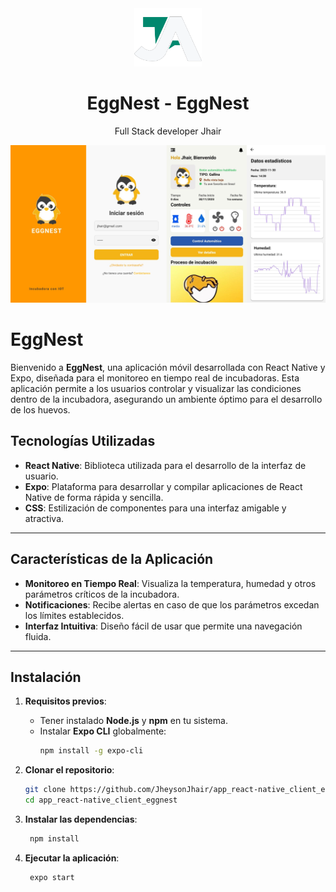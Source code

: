 <div align="center">
    <a href="https://github.com/JheysonJhair/app_react-native_client_eggnest">
      <img src="public/Logo.png" width="108px" />
    </a>
    <h1>EggNest - EggNest</h1>
    <p align="center">
        Full Stack developer Jhair
    </p>
</div>

![Preview](public/preview.png)

# EggNest

Bienvenido a **EggNest**, una aplicación móvil desarrollada con React Native y Expo, diseñada para el monitoreo en tiempo real de incubadoras. Esta aplicación permite a los usuarios controlar y visualizar las condiciones dentro de la incubadora, asegurando un ambiente óptimo para el desarrollo de los huevos.

## Tecnologías Utilizadas

- **React Native**: Biblioteca utilizada para el desarrollo de la interfaz de usuario.
- **Expo**: Plataforma para desarrollar y compilar aplicaciones de React Native de forma rápida y sencilla.
- **CSS**: Estilización de componentes para una interfaz amigable y atractiva.

---

## Características de la Aplicación

- **Monitoreo en Tiempo Real**: Visualiza la temperatura, humedad y otros parámetros críticos de la incubadora.
- **Notificaciones**: Recibe alertas en caso de que los parámetros excedan los límites establecidos.
- **Interfaz Intuitiva**: Diseño fácil de usar que permite una navegación fluida.

---

## Instalación

1. **Requisitos previos**:
   - Tener instalado **Node.js** y **npm** en tu sistema.
   - Instalar **Expo CLI** globalmente:
     ```bash
     npm install -g expo-cli
     ```

2. **Clonar el repositorio**:
   ```bash
   git clone https://github.com/JheysonJhair/app_react-native_client_eggnest.git
   cd app_react-native_client_eggnest

2. **Instalar las dependencias**:
   ```bash
    npm install

2. **Ejecutar la aplicación**:
   ```bash
    expo start
